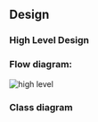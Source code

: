 ## Design

### High Level Design

### Flow diagram:

![high level](https://user-images.githubusercontent.com/62956242/153260605-642e78e1-2c23-4fe3-9489-764825898850.png)

### Class diagram
